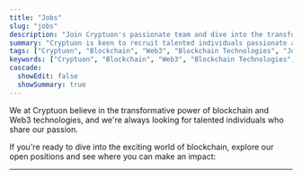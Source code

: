 ```yaml
---
title: "Jobs"
slug: "jobs"
description: "Join Cryptuon's passionate team and dive into the transformative world of blockchain and Web3 technologies. We are on the lookout for talented individuals ready to make an impact. Explore our open positions and become a part of the blockchain revolution with Cryptuon."
summary: "Cryptuon is keen to recruit talented individuals passionate about blockchain and Web3 technologies. If you're ready to immerse yourself in this transformative field, explore our open positions and see how you can contribute to the blockchain revolution. With Cryptuon, you can make a real impact."
tags: ["Cryptuon", "Blockchain", "Web3", "Blockchain Technologies", "Job Opportunities", "Blockchain Jobs", "Web3 Jobs", "Career in Blockchain", "Blockchain Positions", "Blockchain Revolution", "Blockchain Career", "Hiring", "Open Positions", "Talent Recruitment", "Make an Impact", "Transformative Technology", "Blockchain Innovation", "Blockchain Industry", "Blockchain Passion", "Join Our Team"]
keywords: ["Cryptuon", "Blockchain", "Web3", "Blockchain Technologies", "Job Opportunities", "Blockchain Jobs", "Web3 Jobs", "Career in Blockchain", "Blockchain Positions", "Blockchain Revolution", "Blockchain Career", "Hiring", "Open Positions", "Talent Recruitment", "Make an Impact", "Transformative Technology", "Blockchain Innovation", "Blockchain Industry", "Blockchain Passion", "Join Our Team"]
cascade:
  showEdit: false
  showSummary: true
---
```

We at Cryptuon believe in the transformative power of blockchain and Web3 technologies, and we're always looking for talented individuals who share our passion. 

If you're ready to dive into the exciting world of blockchain, explore our open positions and see where you can make an impact:

---